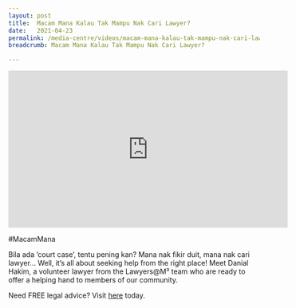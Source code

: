 ```yaml
---
layout: post
title:  Macam Mana Kalau Tak Mampu Nak Cari Lawyer? 
date:   2021-04-23
permalink: /media-centre/videos/macam-mana-kalau-tak-mampu-nak-cari-lawyer/
breadcrumb: Macam Mana Kalau Tak Mampu Nak Cari Lawyer?

---
```


<div class="bp-youtube">
<iframe width="560" height="315" src="https://www.youtube.com/embed/bJ2ttpn30qA" title="YouTube video player" frameborder="0" allow="accelerometer; autoplay; clipboard-write; encrypted-media; gyroscope; picture-in-picture" allowfullscreen></iframe>
</div>

#MacamMana

Bila ada ‘court case’, tentu pening kan? Mana nak fikir duit, mana nak cari lawyer...
Well, it’s all about seeking help from the right place! Meet Danial Hakim, a volunteer lawyer from the Lawyers@M³ team who are ready to offer a helping hand to members of our community.

Need FREE legal advice? Visit [here](https://www.m3lawyers.sg) today.
